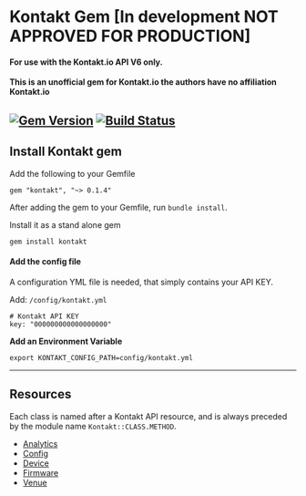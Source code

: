 # Kontakt Gem [In development NOT APPROVED FOR PRODUCTION]
#### For use with the Kontakt.io API V6 only.


__This is an unofficial gem for Kontakt.io the authors have no affiliation Kontakt.io__

[![Gem Version](https://badge.fury.io/rb/kontakt.svg)](http://badge.fury.io/rb/kontakt) [![Build Status](https://travis-ci.org/gregwinn/kontakt.svg)](https://travis-ci.org/gregwinn/kontakt)
----

## Install Kontakt gem
Add the following to your Gemfile
```
gem "kontakt", "~> 0.1.4"
```
After adding the gem to your Gemfile, run `bundle install`.

Install it as a stand alone gem
```
gem install kontakt
```

#### Add the config file
A configuration YML file is needed, that simply contains your API KEY.

Add: `/config/kontakt.yml`

```
# Kontakt API KEY
key: "000000000000000000"
```


__Add an Environment Variable__
```
export KONTAKT_CONFIG_PATH=config/kontakt.yml
```

----

## Resources
Each class is named after a Kontakt API resource, and is always preceded by the module name `Kontakt::CLASS.METHOD`.

* [Analytics](https://github.com/gregwinn/kontakt/wiki/Analytics)
* [Config](https://github.com/gregwinn/kontakt/wiki/Config)
* [Device](https://github.com/gregwinn/kontakt/wiki/Device)
* [Firmware](https://github.com/gregwinn/kontakt/wiki/Firmware)
* [Venue](https://github.com/gregwinn/kontakt/wiki/Venue)
